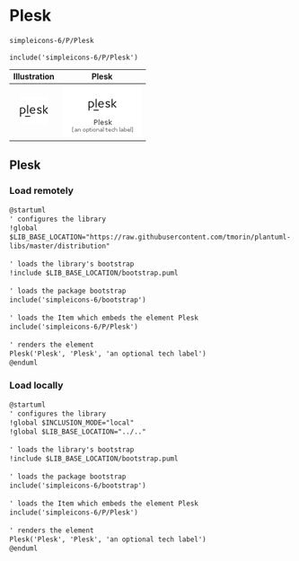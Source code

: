 # Plesk


```text
simpleicons-6/P/Plesk
```

```text
include('simpleicons-6/P/Plesk')
```



| Illustration | Plesk |
| :---: | :---: |
| ![illustration for Illustration](../../simpleicons-6/P/Plesk.png) | ![illustration for Plesk](../../simpleicons-6/P/Plesk.Local.png) |




## Plesk

### Load remotely
```plantuml
@startuml
' configures the library
!global $LIB_BASE_LOCATION="https://raw.githubusercontent.com/tmorin/plantuml-libs/master/distribution"

' loads the library's bootstrap
!include $LIB_BASE_LOCATION/bootstrap.puml

' loads the package bootstrap
include('simpleicons-6/bootstrap')

' loads the Item which embeds the element Plesk
include('simpleicons-6/P/Plesk')

' renders the element
Plesk('Plesk', 'Plesk', 'an optional tech label')
@enduml
```

### Load locally
```plantuml
@startuml
' configures the library
!global $INCLUSION_MODE="local"
!global $LIB_BASE_LOCATION="../.."

' loads the library's bootstrap
!include $LIB_BASE_LOCATION/bootstrap.puml

' loads the package bootstrap
include('simpleicons-6/bootstrap')

' loads the Item which embeds the element Plesk
include('simpleicons-6/P/Plesk')

' renders the element
Plesk('Plesk', 'Plesk', 'an optional tech label')
@enduml
```


